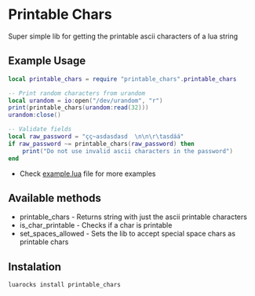 # Printable Chars

Super simple lib for getting the printable ascii characters of a lua string

## Example Usage

```lua
local printable_chars = require "printable_chars".printable_chars

-- Print random characters from urandom
local urandom = io:open("/dev/urandom", "r")
print(printable_chars(urandom:read(32)))
urandom:close()

-- Validate fields
local raw_password = "çç~asdasdasd  \n\n\r\tasdáá"
if raw_password ~= printable_chars(raw_password) then
    print("Do not use invalid ascii characters in the password")
end
```

* Check [example.lua](example.lua) file for more examples

## Available methods

* printable_chars - Returns string with just the ascii printable characters
* is_char_printable - Checks if a char is printable
* set_spaces_allowed - Sets the lib to accept special space chars as printable chars

## Instalation

```sh
luarocks install printable_chars
```
